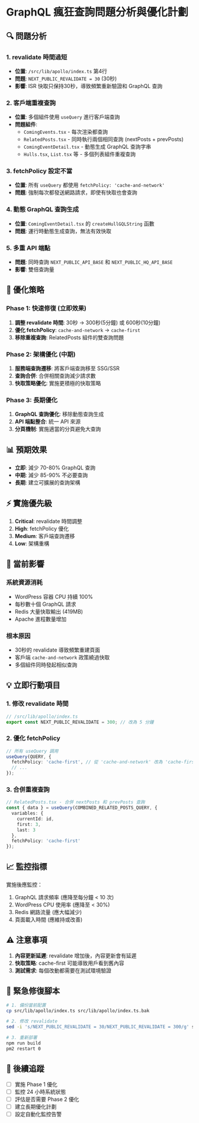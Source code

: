 # GraphQL 瘋狂查詢問題分析與優化計劃

## 🔍 問題分析

### 1. **revalidate 時間過短**
- **位置**: `/src/lib/apollo/index.ts` 第4行
- **問題**: `NEXT_PUBLIC_REVALIDATE = 30` (30秒)
- **影響**: ISR 快取只保持30秒，導致頻繁重新驗證和 GraphQL 查詢

### 2. **客戶端重複查詢**
- **位置**: 多個組件使用 `useQuery` 進行客戶端查詢
- **問題組件**:
  - `ComingEvents.tsx` - 每次渲染都查詢
  - `RelatedPosts.tsx` - 同時執行兩個相同查詢 (nextPosts + prevPosts)
  - `ComingEventDetail.tsx` - 動態生成 GraphQL 查詢字串
  - `Hulls.tsx`, `List.tsx` 等 - 多個列表組件重複查詢

### 3. **fetchPolicy 設定不當**
- **位置**: 所有 `useQuery` 都使用 `fetchPolicy: 'cache-and-network'`
- **問題**: 強制每次都發送網路請求，即使有快取也會查詢

### 4. **動態 GraphQL 查詢生成**
- **位置**: `ComingEventDetail.tsx` 的 `createHullGQLString` 函數
- **問題**: 運行時動態生成查詢，無法有效快取

### 5. **多重 API 端點**
- **問題**: 同時查詢 `NEXT_PUBLIC_API_BASE` 和 `NEXT_PUBLIC_HQ_API_BASE`
- **影響**: 雙倍查詢量

## 🎯 優化策略

### Phase 1: 快速修復 (立即效果)
1. **調整 revalidate 時間**: 30秒 → 300秒(5分鐘) 或 600秒(10分鐘)
2. **優化 fetchPolicy**: `cache-and-network` → `cache-first`
3. **移除重複查詢**: RelatedPosts 組件的雙查詢問題

### Phase 2: 架構優化 (中期)
1. **服務端查詢遷移**: 將客戶端查詢移至 SSG/SSR
2. **查詢合併**: 合併相關查詢減少請求數
3. **快取策略優化**: 實施更積極的快取策略

### Phase 3: 長期優化
1. **GraphQL 查詢優化**: 移除動態查詢生成
2. **API 端點整合**: 統一 API 來源
3. **分頁機制**: 實施適當的分頁避免大查詢

## 📊 預期效果
- **立即**: 減少 70-80% GraphQL 查詢
- **中期**: 減少 85-90% 不必要查詢
- **長期**: 建立可擴展的查詢架構

## ⚡ 實施優先級
1. **Critical**: revalidate 時間調整
2. **High**: fetchPolicy 優化
3. **Medium**: 客戶端查詢遷移
4. **Low**: 架構重構

## 🚨 當前影響

### 系統資源消耗
- WordPress 容器 CPU 持續 100%
- 每秒數十個 GraphQL 請求
- Redis 大量快取輸出 (419MB)
- Apache 進程數量增加

### 根本原因
- 30秒的 revalidate 導致頻繁重建頁面
- 客戶端 `cache-and-network` 政策繞過快取
- 多個組件同時發起相似查詢

## 💡 立即行動項目

### 1. 修改 revalidate 時間
```typescript
// /src/lib/apollo/index.ts
export const NEXT_PUBLIC_REVALIDATE = 300; // 改為 5 分鐘
```

### 2. 優化 fetchPolicy
```typescript
// 所有 useQuery 調用
useQuery(QUERY, {
  fetchPolicy: 'cache-first', // 從 'cache-and-network' 改為 'cache-first'
  // ...
});
```

### 3. 合併重複查詢
```typescript
// RelatedPosts.tsx - 合併 nextPosts 和 prevPosts 查詢
const { data } = useQuery(COMBINED_RELATED_POSTS_QUERY, {
  variables: { 
    currentId: id,
    first: 3,
    last: 3
  },
  fetchPolicy: 'cache-first'
});
```

## 📈 監控指標

實施後應監控：
1. GraphQL 請求頻率 (應降至每分鐘 < 10 次)
2. WordPress CPU 使用率 (應降至 < 30%)
3. Redis 網路流量 (應大幅減少)
4. 頁面載入時間 (應維持或改善)

## ⚠️ 注意事項

1. **內容更新延遲**: revalidate 增加後，內容更新會有延遲
2. **快取策略**: cache-first 可能導致用戶看到舊內容
3. **測試需求**: 每個改動都需要在測試環境驗證

## 🔧 緊急修復腳本

```bash
# 1. 備份當前配置
cp src/lib/apollo/index.ts src/lib/apollo/index.ts.bak

# 2. 修改 revalidate
sed -i 's/NEXT_PUBLIC_REVALIDATE = 30/NEXT_PUBLIC_REVALIDATE = 300/g' src/lib/apollo/index.ts

# 3. 重新部署
npm run build
pm2 restart 0
```

## 📝 後續追蹤

- [ ] 實施 Phase 1 優化
- [ ] 監控 24 小時系統狀態
- [ ] 評估是否需要 Phase 2 優化
- [ ] 建立長期優化計劃
- [ ] 設定自動化監控告警